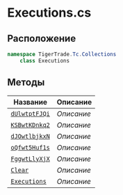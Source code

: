 
# Executions.cs
## Расположение
```csharp
namespace TigerTrade.Tc.Collections  
    class Executions
```

## Методы
| Название | Описание |
| --- | --- |
| [`dUlwtptFJQi`](./Методы/dUlwtptFJQi.md) | *Описание* |
| [`KSBwtKDnkq2`](./Методы/KSBwtKDnkq2.md) | *Описание* |
| [`dJOwtlbjkxN`](./Методы/dJOwtlbjkxN.md) | *Описание* |
| [`oQfwt5Huf1s`](./Методы/oQfwt5Huf1s.md) | *Описание* |
| [`FggwtLlyXjX`](./Методы/FggwtLlyXjX.md) | *Описание* |
| [`Clear`](./Методы/Clear.md) | *Описание* |
| [`Executions`](./Методы/Executions.md) | *Описание* |
